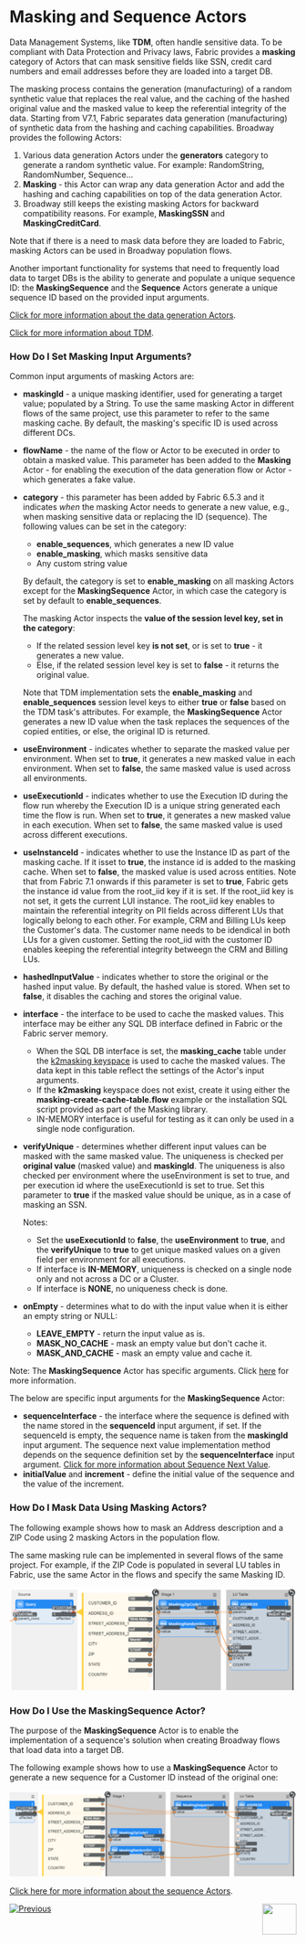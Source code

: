 # Masking and Sequence Actors

Data Management Systems, like **TDM**, often handle sensitive data. To be compliant with Data Protection and Privacy laws, Fabric provides a **masking** category of Actors that can mask sensitive fields like SSN, credit card numbers and email addresses before they are loaded into a target DB.

The masking process contains the generation (manufacturing) of a random synthetic value that replaces the real value, and the caching of the hashed original value and the masked value to keep the referential integrity of the data. Starting from V7.1, Fabric separates data generation (manufacturing) of synthetic data from the hashing and caching capabilities. Broadway provides the following Actors:

1. Various data generation Actors under the **generators** category to generate a random synthetic value. For example: RandomString, RandomNumber, Sequence...
2. **Masking**  - this Actor can wrap any data generation Actor and add the hashing and caching capabilities on top of the data generation Actor.
3. Broadway still keeps the existing masking Actors for backward compatibility reasons. For example, **MaskingSSN** and **MaskingCreditCard**. 

Note that if there is a need to mask data before they are loaded to Fabric, masking Actors can be used in Broadway population flows.

Another important functionality for systems that need to frequently load data to target DBs is the ability to generate and populate a unique sequence ID: the **MaskingSequence**  and the **Sequence** Actors generate a unique sequence ID based on the provided input arguments.

[Click for more information about the data generation Actors](07a_data_generators_actors.md).

[Click for more information about TDM](/articles/TDM/tdm_overview/01_tdm_overview.md). 

### How Do I Set Masking Input Arguments?

Common input arguments of masking Actors are:

* **maskingId** - a unique masking identifier, used for generating a target value; populated by a String. To use the same masking Actor in different flows of the same project, use this parameter to refer to the same masking cache. By default, the masking's specific ID is used across different DCs.
* **flowName** - the name of the flow or Actor to be executed in order to obtain a masked value. This parameter has been added to the **Masking** Actor - for enabling the execution of the data generation flow or Actor - which generates a fake value.
  
* **category** - this parameter has been added by Fabric 6.5.3 and it indicates *when* the masking Actor needs to generate a new value, e.g., when masking sensitive data or replacing the ID (sequence). The following values can be set in the category:
  
  - **enable_sequences**, which generates a new ID value
  - **enable_masking**, which masks sensitive data
  - Any custom string value 
  
   By default, the category is set to **enable_masking** on all masking Actors except for the **MaskingSequence** Actor, in which case the category is set by default to **enable_sequences**.
  
   The masking Actor inspects the **value of the session level key, set in the category**:
  
   - If the related session level key **is not set**, or is set to **true** - it generates a new value.    
   - Else, if the related session level key is set to **false** - it returns the original value.
  
   Note that TDM implementation sets the **enable_masking** and **enable_sequences** session level keys to either **true** or **false** based on the TDM task's attributes. For example, the **MaskingSequence** Actor generates a new ID value when the task replaces the sequences of the copied entities, or else, the original ID is returned. 
  
* **useEnvironment** - indicates whether to separate the masked value per environment. When set to **true**, it generates a new masked value in each environment. When set to **false**, the same masked value is used across all environments. 
* **useExecutionId** - indicates whether to use the Execution ID during the flow run whereby the Execution ID is a unique string generated each time the flow is run. When set to **true**, it generates a new masked value in each execution. When set to **false**, the same masked value is used across different executions.
* **useInstanceId** - indicates whether to use the Instance ID as part of the masking cache. If it isset to **true**, the instance id is added to the masking cache. When set to **false**, the masked value is used across entities. Note that from Fabric 7.1 onwards if this parameter is set to **true**, Fabric gets the instance id value from the root_iid key if it is set. If the root_iid key is not set, it gets the current LUI instance. The root_iid key enables to maintain the referential integrity on PII fields across different LUs that logically belong to each other. For example, CRM and Billing LUs keep the Customer's data. The customer name needs to be idendical in both LUs for  a given customer. Setting the root_iid with the customer ID enables keeping the referential integrity betweegn the CRM and Billing LUs.
* **hashedInputValue** - indicates whether to store the original or the hashed input value. By default, the hashed value is stored. When set to **false**, it disables the caching and stores the original value.
* **interface** - the interface to be used to cache the masked values. This interface may be either any SQL DB interface defined in Fabric or the Fabric server memory. 
  * When the SQL DB interface is set, the **masking_cache** table under the [k2masking keyspace](/articles/02_fabric_architecture/06_cassandra_keyspaces_for_fabric.md) is used to cache the masked values. The data kept in this table reflect the settings of the Actor's input arguments.
  * If the **k2masking** keyspace does not exist, create it using either the **masking-create-cache-table.flow** example or the installation SQL script provided as part of the Masking library. 
  * IN-MEMORY interface is useful for testing as it can only be used in a single node configuration.
* **verifyUnique** - determines whether different input values can be masked with the same masked value. The uniqueness is checked per **original value** (masked value) and **maskingId**. The uniqueness is also checked per environment where the useEnvironment is set to true, and per execution id where the useExecutionId is set to true. Set this parameter to **true** if the masked value should be unique, as in a case of masking an SSN.

  Notes:
    * Set the **useExecutionId** to **false**, the **useEnvironment** to **true**, and the **verifyUnique** to **true** to get unique masked values on a given field per environment for all executions.
    * If interface is **IN-MEMORY**, uniqueness is checked on a single node only and not across a DC or a Cluster.
    * If interface is **NONE**, no uniqueness check is done.

* **onEmpty** - determines what to do with the input value when it is either an empty string or NULL:

  * **LEAVE_EMPTY** - return the input value as is.
  * **MASK_NO_CACHE** - mask an empty value but don't cache it.
  * **MASK_AND_CACHE** - mask an empty value and cache it.

 Note: The **MaskingSequence** Actor has specific arguments. Click [here](08_sequence_implementation_guide.md#sequence-next-value) for more information.

The below are specific input arguments for the **MaskingSequence** Actor:

* **sequenceInterface** - the interface where the sequence is defined with the name stored in the **sequenceId** input argument, if set. If the sequenceId is empty, the sequence name is taken from the **maskingId** input argument. The sequence next value implementation method depends on the sequence definition set by the **sequenceInterface** input argument. [Click for more information about Sequence Next Value](08_sequence_implementation_guide.md#sequence-next-value).
* **initialValue** and **increment** - define the initial value of the sequence and the value of the increment. 

### How Do I Mask Data Using Masking Actors?

The following example shows how to mask an Address description and a ZIP Code using 2 masking Actors in the population flow. 

The same masking rule can be implemented in several flows of the same project. For example, if the ZIP Code is populated in several LU tables in Fabric, use the same Actor in the flows and specify the same Masking ID.

![image](../images/99_actors_07_1.PNG)

### How Do I Use the MaskingSequence Actor?

The purpose of the **MaskingSequence** Actor is to enable the implementation of a sequence's solution when creating Broadway flows that load data into a target DB.

The following example shows how to use a **MaskingSequence** Actor to generate a new sequence for a Customer ID instead of the original one:

![image](../images/99_actors_07_2.PNG)

[Click here for more information about the sequence Actors](08_sequence_implementation_guide.md).


[![Previous](/articles/images/Previous.png)](06_error_handling_actors.md)[<img align="right" width="60" height="54" src="/articles/images/Next.png">](07a_data_generators_actors.md)
